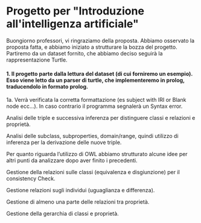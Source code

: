 Progetto per "Introduzione all'intelligenza artificiale"
=======


Buongiorno professori, vi ringraziamo della proposta. Abbiamo osservato la proposta fatta, e abbiamo iniziato a strutturare la bozza del progetto. Partiremo da un dataset fornito, che abbiamo deciso seguirà la rappresentazione Turtle.


#### 1. Il progetto parte dalla lettura del dataset (di cui forniremo un esempio). Esso viene letto da un parser di turtle, che implementeremo in prolog, traducendolo in formato prolog.

  1a. Verrà verificata la corretta formattazione (es subject with IRI or Blank node ecc…). In caso contrario il programma segnalerà un Syntax error.

Analisi delle triple e successiva inferenza per distinguere classi e relazioni e proprietà.

Analisi delle subclass, subproperties, domain/range, quindi utilizzo di inferenza per la derivazione delle nuove triple.


Per quanto riguarda l’utilizzo di OWL abbiamo strutturato alcune idee per altri punti da analizzare dopo aver finito i precedenti. 

Gestione della relazioni sulle classi (equivalenza e disgiunzione) per il consistency Check.

Gestione relazioni sugli individui (uguaglianza e differenza).

Gestione di almeno una parte delle relazioni tra proprietà.

Gestione della gerarchia di classi e proprietà.
